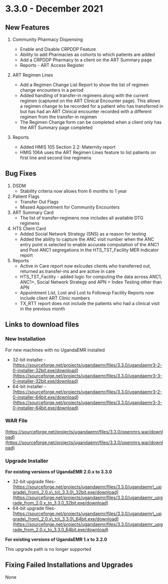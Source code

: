 # 3.3.0 - December 2021 

## New Features

1. Community Pharmacy Dispensing 
   * Enable and Disable CRPDDP Feature
   * Ability to add Pharmacies as cohorts to which patients are added 
   * Add a CRPDDP Pharmacy to a client on the ART Summary page 
   * Reports - ART Access Register

2. ART Regimen Lines 
   * Add a Regimen Change List Report to show the list of regimen change encounters in a period 
   * Added handling of transfer-in regimens along with the current regimen (captured on the ART Clinical Encounter page). This allows a regimen change to be recorded for a patient who has transferred in but has had an ART Clinical encounter recorded with a different regimen from the transfer-in regimen 
   * The Regimen Change form can be completed when a client only has the ART Summary page completed 
3. Reports 
   * Added HMIS 105 Section 2.2: Maternity report 
   * HMIS 106A uses the ART Regimen Lines feature to list patients on first line and second line regimens

## Bug Fixes 
1. DSDM
   * Stability criteria now allows from 6 months to 1 year
2. Patient Flags
   * Transfer Out Flags
   * Missed Appointment for Community Encounters
3. ART Summary Card 
   * The list of transfer-regimens now includes all available DTG regimens 
4. HTS Client Card 
   * Added Social Network Strategy (SNS) as a reason for testing 
   * Added the ability to capture the ANC visit number when the ANC entry point is selected to enable accurate computation of the ANC1 and Post ANC1 segregations in the HTS_TST_Facility MER Indicator report 
5. Reports 
   * Active in Care report now exlcudes clients who transferred out, returned as transfer-ins and are active in care 
   * HTS_TST_Facility - added logic for computing the data across ANC1, ANC1+, Social Network Strategy and APN + Index Testing other than APN  
   * Appointment List, Lost and Lost to Followup Facility Reports now include client ART Clinic numbers 
   * TX_RTT report does not include the patients who had a clinical visit in the previous month

## Links to download files

### New Installation

For new machines with no UgandaEMR installed

* 32-bit installer -[https://sourceforge.net/projects/ugandaemr/files/3.3.0/ugandaemr3-2-0-installer-32bit.exe/download](https://sourceforge.net/projects/ugandaemr/files/3.3.0/ugandaemr3-3-0-installer-32bit.exe/download)
* 64-bit installer -[https://sourceforge.net/projects/ugandaemr/files/3.3.0/ugandaemr3-2-0-installer-64bit.exe/download](https://sourceforge.net/projects/ugandaemr/files/3.3.0/ugandaemr3-3-0-installer-64bit.exe/download)

### WAR File

[https://sourceforge.net/projects/ugandaemr/files/3.3.0/openmrs.war/download](https://sourceforge.net/projects/ugandaemr/files/3.3.0/openmrs.war/download)

### Upgrade Installer

**For existing versions of UgandaEMR 2.0.x to 3.3.0**

* 32-bit upgrade files- [https://sourceforge.net/projects/ugandaemr/files/3.3.0/ugandaemr\_upgrade\_from\_2.0.x\_to\_3.3.0\_32bit.exe/download](https://sourceforge.net/projects/ugandaemr/files/3.3.0/ugandaemr_upgrade_from_2.0.x_to_3.3.0_32bit.exe/download)
* 64-bit upgrade files- [https://sourceforge.net/projects/ugandaemr/files/3.3.0/ugandaemr\_upgrade\_from\_2.0.x\_to\_3.3.0\_64bit.exe/download](https://sourceforge.net/projects/ugandaemr/files/3.3.0/ugandaemr_upgrade_from_2.0.x_to_3.3.0_64bit.exe/download)

**For existing versions of UgandaEMR 1.x to 3.2.0**

This upgrade path is no longer supported 

## Fixing Failed Installations and Upgrades

None